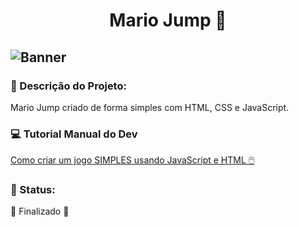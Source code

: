 <div align="center">

# Mario Jump 🍄

</div>


![Banner](https://cdn.discordapp.com/attachments/884155938985111702/1024111808119840778/BannerMario.png)
---


### :pencil: Descrição do Projeto:
<p align="justify">Mario Jump criado de forma simples com HTML, CSS e JavaScript.</p>


### :computer: Tutorial Manual do Dev

[Como criar um jogo SIMPLES usando JavaScript e HTML 🖱️](https://www.youtube.com/watch?v=r9buAwVBDhA&t=2s)


### 📍 Status:

🚧  Finalizado  🚧
